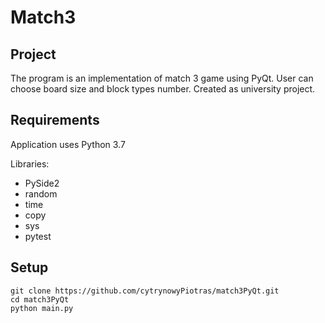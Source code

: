 # Match3

## Project
The program is an implementation of match 3 game using PyQt. User can choose board size and block types number. Created as university project.

## Requirements
Application uses Python 3.7

Libraries:
- PySide2
- random
- time
- copy
- sys
- pytest

## Setup
```
git clone https://github.com/cytrynowyPiotras/match3PyQt.git
cd match3PyQt
python main.py
```